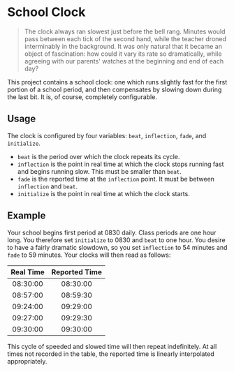 # School Clock

> The clock always ran slowest just before the bell rang. Minutes would pass between each tick of the second hand, while the teacher droned interminably in the background. It was only natural that it became an object of fascination: how could it vary its rate so dramatically, while agreeing with our parents' watches at the beginning and end of each day?

This project contains a school clock: one which runs slightly fast for the first portion of a school period, and then compensates by slowing down during the last bit. It is, of course, completely configurable.

## Usage

The clock is configured by four variables: `beat`, `inflection`, `fade`, and `initialize`.

- `beat` is the period over which the clock repeats its cycle.
- `inflection` is the point in real time at which the clock stops running fast and begins running slow. This must be smaller than `beat`.
- `fade` is the reported time at the `inflection` point. It must be between `inflection` and `beat`.
- `initialize` is the point in real time at which the clock starts.

## Example

Your school begins first period at 0830 daily. Class periods are one hour long. You therefore set `initialize` to 0830 and `beat` to one hour. You desire to have a fairly dramatic slowdown, so you set `inflection` to 54 minutes and `fade` to 59 minutes. Your clocks will then read as follows:

| Real Time | Reported Time |
| :----: | :----: |
| 08:30:00 | 08:30:00 |
| 08:57:00 | 08:59:30 |
| 09:24:00 | 09:29:00 |
| 09:27:00 | 09:29:30 |
| 09:30:00 | 09:30:00 |

This cycle of speeded and slowed time will then repeat indefinitely. At all times not recorded in the table, the reported time is linearly interpolated appropriately.
